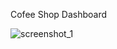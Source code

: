 Cofee Shop Dashboard 

![screenshot_1](https://github.com/user-attachments/assets/69665588-ca8d-4fe7-9ac3-ee9dfb737f38)
